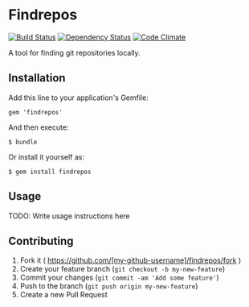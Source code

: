 # Findrepos
[![Build Status](https://travis-ci.org/nicolasmccurdy/findrepos.svg?branch=master)](https://travis-ci.org/nicolasmccurdy/findrepos)
[![Dependency Status](https://gemnasium.com/nicolasmccurdy/findrepos.svg)](https://gemnasium.com/nicolasmccurdy/findrepos)
[![Code Climate](https://codeclimate.com/github/nicolasmccurdy/findrepos.png)](https://codeclimate.com/github/nicolasmccurdy/findrepos)

A tool for finding git repositories locally.

## Installation

Add this line to your application's Gemfile:

    gem 'findrepos'

And then execute:

    $ bundle

Or install it yourself as:

    $ gem install findrepos

## Usage

TODO: Write usage instructions here

## Contributing

1. Fork it ( https://github.com/[my-github-username]/findrepos/fork )
2. Create your feature branch (`git checkout -b my-new-feature`)
3. Commit your changes (`git commit -am 'Add some feature'`)
4. Push to the branch (`git push origin my-new-feature`)
5. Create a new Pull Request
